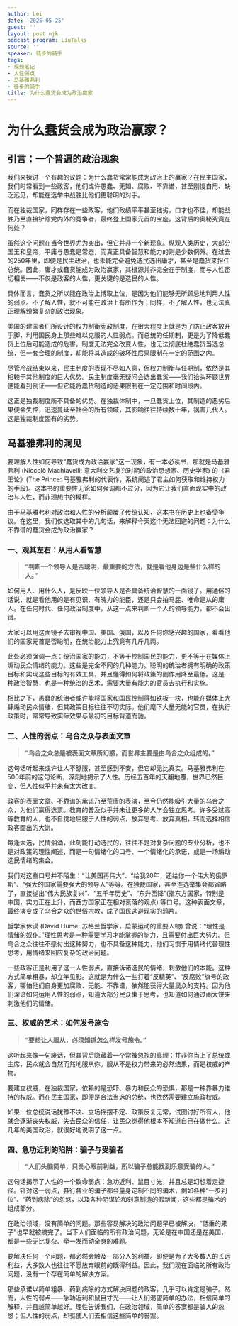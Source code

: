 ```yaml
---
author: Lei
date: '2025-05-25'
guest: ''
layout: post.njk
podcast_program: LiuTalks
source: ''
speaker: 徒步的骑手
tags:
- 视频笔记
- 人性弱点
- 马基雅弗利
- 徒步的骑手
title: 为什么蠢货会成为政治赢家
---
```



# 为什么蠢货会成为政治赢家？

## 引言：一个普遍的政治现象

我们来探讨一个有趣的议题：为什么蠢货常常能成为政治上的赢家？在民主国家，我们时常看到一些政客，他们或许愚蠢、无知、腐败、不靠谱，甚至刚愎自用、缺乏远见，却能在选举中战胜比他们更聪明的对手。

而在独裁国家，同样存在一些政客，他们政绩平平甚至拙劣，口才也不佳，却能战胜乃至直接铲除党内外的竞争者，最终登上国家元首的宝座。这背后的奥秘究竟在何处？

虽然这个问题在当今世界尤为突出，但它并非一个新现象。纵观人类历史，大部分国王和皇帝，平庸与愚蠢是常态，而真正具备智慧和能力的则是少数例外。在过去的250年里，即便是民主政治，也未能完全避免选民选出庸才，甚至是蠢货来担任总统。因此，庸才或蠢货能成为政治赢家，其根源并非完全在于制度，而与人性密切相关——不仅是政客的人性，更关键的是选民的人性。

具体而言，蠢货之所以能在政治上博取上位，是因为他们能够无所顾忌地利用人性的弱点。不了解人性，就不可能在政治上有所作为；同样，不了解人性，也无法真正理解纷繁复杂的政治现象。

美国的建国者们所设计的权力制衡宪政制度，在很大程度上就是为了防止政客放开手脚，利用国民身上那些难以克服的人性弱点。而总统的任期制，更是为了降低蠢货上位后可能造成的危害。制度无法完全改变人性，也无法彻底杜绝蠢货当选总统，但一套合理的制度，却能将其造成的破坏性后果限制在一定的范围之内。

尽管冷战结束以来，民主制度的表现不尽如人意，但权力制衡与任期制，依然是其相较于其他制度的巨大优势。民主制度毫无疑问会选出蠢货——我们抬头环顾世界便能看到例证——但它能将蠢货制造的恶果限制在一定范围和时间段内。

这正是独裁制度所不具备的优势。在独裁体制中，一旦蠢货上位，其制造的恶劣后果便会失控，迅速蔓延至社会的所有领域，其影响往往持续数十年，祸害几代人。这是独裁制度固有的劣势。

## 马基雅弗利的洞见

要理解人性如何导致“蠢货成为政治赢家”这一现象，有一本必读书，那就是马基雅弗利 (Niccolò Machiavelli: 意大利文艺复兴时期的政治思想家、历史学家) 的《君王论》(The Prince: 马基雅弗利的代表作，系统阐述了君主如何获取和维持权力的手段)。这本书的重要性无论如何强调都不过分，因为它让我们直面现实中的政治与人性，而非理想中的模样。

由于马基雅弗利对政治和人性的分析颠覆了传统认知，这本书在历史上也备受争议。在这里，我们仅选取其中的几句话，来解释今天这个无法回避的问题：为什么不靠谱的蠢货会成为政治赢家？

### 一、观其左右：从用人看智慧

> **“判断一个领导人是否聪明，最重要的方法，就是看他身边是些什么样的人。”**

如何用人、用什么人，是反映一位领导人是否具备统治智慧的一面镜子。用通俗的话说，就是看他用的是有见识、有魄力的能臣，还是只会拍马屁、唯命是从的庸人。在任何时代、任何政治制度中，从这一点来判断一个人的领导能力，都不会出错。

大家可以用这面镜子去审视中国、美国、俄国，以及任何你感兴趣的国家，看看他们的国家元首是否聪明，在统治能力上究竟有几斤几两。

此处必须强调一点：统治国家的能力，不等于控制国民的能力，更不等于在媒体上煽动民众情绪的能力。这些是完全不同的几种能力。聪明的统治者拥有明确的政策目标和实现这些目标的有效工具，并且懂得如何将政策的副作用降至最低。这是一种政治智慧，也是一种统治的艺术，需要大量有能力的官员去执行和实施。

相比之下，愚蠢的统治者或许能将国家和国民控制得如铁板一块，也能在媒体上大肆煽动民众情绪，但其政策目标往往不切实际。他们麾下大量无能的官员，在执行政策时，常常导致实际效果与最初的目标背道而驰。

### 二、人性的弱点：乌合之众与表面文章

> **“乌合之众总是被表面文章所幻惑，而世界主要是由乌合之众组成的。”**

这句话听起来或许让人不舒服，甚至感到不安，但它却无比真实。马基雅弗利在500年前的这句论断，深刻地揭示了人性。历经五百年的天翻地覆，世界已然巨变，但人性似乎并未有太大改变。

政客的表面文章、不靠谱的承诺乃至荒唐的表演，至今仍然能吸引大量的乌合之众，为他们赢得选票。教育的普及似乎并未让更多的人学会独立思考。许多受过高等教育的人，也不自觉地屈服于人性的弱点，放弃思考、放弃真相，转而选择相信政客画出的大饼。

每逢大选，民情汹涌，此刻能打动选民的，往往不是对复杂问题的专业分析，也不是对政策的理性阐述，而是一句情绪化的口号、一个情绪化的承诺，或是一场煽动选民情绪的集会。

我们对这些口号并不陌生：“让美国再伟大”、“给我20年，还给你一个伟大的俄罗斯”、“强大的国家需要强大的领导人”等等。在独裁国家，甚至连选举集会都省略了，直接抛出“伟大民族复兴”、“五千年历史”、“东升西降”(指东方国家，特别是中国，实力正在上升，而西方国家正在相对衰落的观点) 等口号。这种表面文章，最终演变成了乌合之众的世俗宗教，成了国民逃避现实的鸦片。

哲学家休谟 (David Hume: 苏格兰哲学家，启蒙运动的重要人物) 曾说：“理性是情绪的奴仆。”理性思考是一种需要学习才能掌握的能力，且需要付出巨大努力。但乌合之众往往不愿付出这种努力，也不具备这种能力，他们习惯于用情绪代替理性思考，用情绪来回应复杂的政治问题。

一些政客正是利用了这一人性弱点，直接诉诸选民的情绪，刺激他们的本能。这种方式简单粗暴，却立竿见影。这就是为什么一些打着“反精英”、“反腐败”旗号的政客，哪怕他们自身更加腐败、无能、不靠谱，依然能获得大量民众的支持。因为他们深谙如何运用人性的弱点，知道大部分民众懒于思考，也知道如何通过画大饼来刺激他们的情绪。

### 三、权威的艺术：如何发号施令

> **“要想让人服从，必须知道怎么样发号施令。”**

这听起来像一句废话，但其背后隐藏着一个常被忽视的真理：并非你当上了总统或主席，民众就会自然而然地服从你。服从不是权力带来的必然结果，而是权威的产物。

要建立权威，在独裁国家，依赖的是恐吓、暴力和民众的恐惧，那是一种靠暴力维持的权威。而在民主国家，即便是合法当选的总统，也依然需要建立施政权威。

如果一位总统说话犹豫不决、立场摇摆不定、政策反复无常，试图讨好所有人，他就会逐渐丧失权威，失去民众的信任，让民众觉得他根本不知道自己在做什么。近几年的美国政治，就很好地说明了这一点。

### 四、急功近利的陷阱：骗子与受骗者

> **“人们头脑简单，只关心眼前利益，所以骗子总能找到乐意受骗的人。”**

这句话揭示了人性的一个致命弱点：急功近利、鼠目寸光，并且总是幻想着走捷径。针对这一弱点，各行各业的骗子都会量身定制不同的骗术，例如各种“一步到位”、“药到病除”的忽悠，以及各种阴谋论和刻意制造的假新闻，这些都是骗术的组成部分。

在政治领域，没有简单的问题。那些容易解决的政治问题早已被解决，“低垂的果子”也早就被摘完了。当下人们面临的所有政治问题，无论是在中国还是在美国，都是一些无比复杂、牵一发而动全身的难题。

要解决任何一个问题，都必然会触及一部分人的利益。即便是为了大多数人的长远利益，大多数人也往往不愿放弃眼前的既得利益。因此，我们现在面临的所有政治问题，没有一个存在简单的解决方案。

那些承诺以简单粗暴、药到病除的方式解决问题的政客，几乎可以肯定是骗子。然而，人性的弱点——急功近利和鼠目寸光——让人们渴望简单的办法，相信简单的解释，并且越简单越好。理性告诉我们，在政治领域，简单的答案都是骗人的忽悠；但人性的弱点，却驱使人们去相信这些简单的答案。
